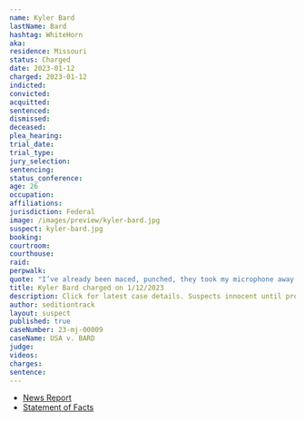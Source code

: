 ```yaml
---
name: Kyler Bard
lastName: Bard
hashtag: WhiteHorn
aka:
residence: Missouri
status: Charged
date: 2023-01-12
charged: 2023-01-12
indicted:
convicted:
acquitted:
sentenced:
dismissed:
deceased:
plea_hearing:
trial_date:
trial_type:
jury_selection:
sentencing:
status_conference:
age: 26
occupation:
affiliations:
jurisdiction: Federal
image: /images/preview/kyler-bard.jpg
suspect: kyler-bard.jpg
booking:
courtroom:
courthouse:
raid:
perpwalk:
quote: "I’ve already been maced, punched, they took my microphone away, and, uh, when I punched them, they punched me back. Maced me in the face. But it’s what we gotta do. We gotta get inside, we gotta take it over. We gotta do it."
title: Kyler Bard charged on 1/12/2023
description: Click for latest case details. Suspects innocent until proven guilty.
author: seditiontrack
layout: suspect
published: true
caseNumber: 23-mj-00009
caseName: USA v. BARD
judge:
videos:
charges:
sentence:
---
```


- [News Report](https://www.kshb.com/news/crime/we-gotta-take-it-over-joplin-man-accused-of-shoving-officer-during-jan-6-riot-at-u-s-capitol)
- [Statement of Facts](https://storage.courtlistener.com/recap/gov.uscourts.dcd.250978/gov.uscourts.dcd.250978.1.1_1.pdf)
